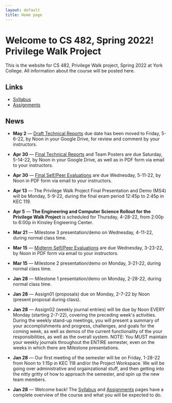 ```yaml
---
layout: default
title: Home page
---
```


# Welcome to CS 482, Spring 2022!<br>Privilege Walk Project

This is the website for CS 482, Privilege Walk project, Spring 2022 at York College.
All information about the course will be posted here.

## Links

* [Syllabus](syllabus.html)
* [Assignments](assign/index.html)

## News

<!--
-->

* **May 2** &mdash; [Draft Technical Reports](./assign/finalreport.html) due date has been moved to Friday, 5-6-22, by Noon in your Google Drive, for review and comment by your instructors.

* **Apr 30** &mdash; [Final Technical Reports](./assign/finalreport.html) and Team Posters are due Saturday, 5-14-22, by Noon in your Google Drive, as well as in PDF form via email to your instructors.

* **Apr 30** &mdash; [Final Self/Peer Evaluations](./assign/PeerEval-PrivilegeWalk-Sp22-final.doc) are due Wednesday, 5-11-22, by Noon in PDF form via email to your instructors.

* **Apr 13** &mdash; The Privilege Walk Project Final Presentation and Demo (MS4) will be Monday, 5-9-22, during the final exam period  12:45p to 2:45p in KEC 119.

* **Apr 5** &mdash; **The Engineering and Computer Science Rollout for the Privilege Walk Project** is scheduled for Thursday, 4-28-22, from 2:00p to 6:00p in Kinsley Engieering Center.

* **Mar 21** &mdash; Milestone 3 presentation/demo on Wednesday, 4-11-22, during normal class time.

* **Mar 15** &mdash; [Midterm Self/Peer Evaluations](./assign/PeerEval-PrivilegeWalk-Sp22-midterm.pdf) are due Wednesday, 3-23-22, by Noon in PDF form via email to your instructors.

* **Mar 15** &mdash; Milestone 2 presentation/demo on Monday, 3-21-22, during normal class time.

* **Jan 28** &mdash; Milestone 1 presentation/demo on Monday, 2-28-22, during normal class time.

* **Jan 28** &mdash; Assign01 (proposals) due on Monday, 2-7-22 by Noon (present proposal during class).

* **Jan 28** &mdash; Assign02 (weekly journal entries) will be due by Noon EVERY Monday (starting 2-7-22), covering the preceding week's activities.  During the weekly stand-up meetings, you will present a summary of your accomplishments and progress, challenges, and goals for the coming week, as well as demos of the current functionality of the your responsibilities, as well as the overall system.  NOTE: You MUST maintain your weekly journals throughout the ENTIRE semester, even on the weeks in which there are Milestone presentations.

* **Jan 28** &mdash; Our first meeting of the semester will be on Friday, 1-28-22 from Noon to 1:15p in KEC 118 and/or the Project Workspace.  We will be going over administrative and orgainzational stuff, and then getting into the nitty gritty of how to approach the semester, and spin up the new team members.

* **Jan 28** &mdash; Welcome back!  The [Syllabus](syllabus.html) and [Assignments](assign/index.html) pages have a complete overview of the course and what you will be expected to do.

<!-- vim:set wrap: -->
<!-- vim:set linebreak: -->
<!-- vim:set nolist: -->

